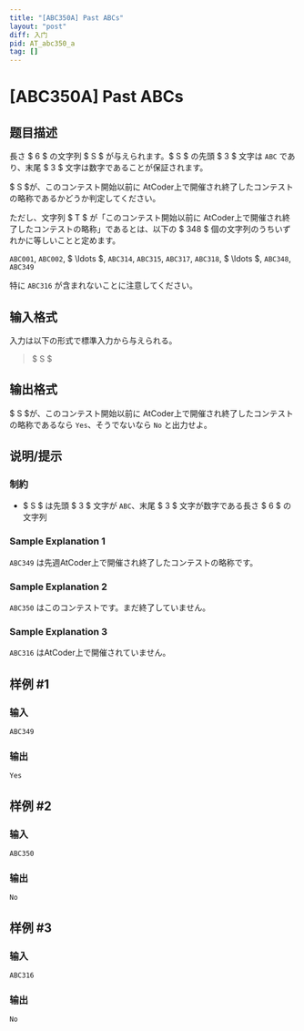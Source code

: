 ```yaml
---
title: "[ABC350A] Past ABCs"
layout: "post"
diff: 入门
pid: AT_abc350_a
tag: []
---
```


# [ABC350A] Past ABCs

## 题目描述

[problemUrl]: https://atcoder.jp/contests/abc350/tasks/abc350_a

長さ $ 6 $ の文字列 $ S $ が与えられます。$ S $ の先頭 $ 3 $ 文字は `ABC` であり、末尾 $ 3 $ 文字は数字であることが保証されます。

$ S $が、このコンテスト開始以前に AtCoder上で開催され終了したコンテストの略称であるかどうか判定してください。

ただし、文字列 $ T $ が「このコンテスト開始以前に AtCoder上で開催され終了したコンテストの略称」であるとは、以下の $ 348 $ 個の文字列のうちいずれかに等しいことと定めます。

`ABC001`, `ABC002`, $ \ldots $, `ABC314`, `ABC315`, `ABC317`, `ABC318`, $ \ldots $, `ABC348`, `ABC349`

特に `ABC316` が含まれないことに注意してください。

## 输入格式

入力は以下の形式で標準入力から与えられる。

> $ S $

## 输出格式

$ S $が、このコンテスト開始以前に AtCoder上で開催され終了したコンテストの略称であるなら `Yes`、そうでないなら `No` と出力せよ。

## 说明/提示

### 制約

- $ S $ は先頭 $ 3 $ 文字が `ABC`、末尾 $ 3 $ 文字が数字である長さ $ 6 $ の文字列
 
### Sample Explanation 1

`ABC349` は先週AtCoder上で開催され終了したコンテストの略称です。

### Sample Explanation 2

`ABC350` はこのコンテストです。まだ終了していません。

### Sample Explanation 3

`ABC316` はAtCoder上で開催されていません。

## 样例 #1

### 输入

```
ABC349
```

### 输出

```
Yes
```

## 样例 #2

### 输入

```
ABC350
```

### 输出

```
No
```

## 样例 #3

### 输入

```
ABC316
```

### 输出

```
No
```

